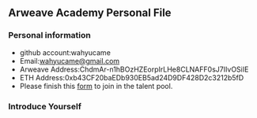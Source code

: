 ## Arweave Academy Personal File

### Personal information

- github account:wahyucame
- Email:wahyucame@gmail.com
- Arweave Address:ChdmAr-n1hBOzHZEorpIrLHe8CLNAFF0sJ7IIvOSiIE
- ETH Address:0xb43CF20baEDb930EB5ad24D9DF428D2c3212b5fD
- Please finish this [form](https://docs.google.com/forms/d/e/1FAIpQLSfWA5fIIcBgmRppm3jNz5vmf9Mai_QMVil-2pO4r7YKn_Zhtw/viewform?usp=sf_link) to join in the talent pool.

### Introduce Yourself
